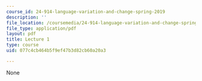 ```yaml
---
course_id: 24-914-language-variation-and-change-spring-2019
description: ''
file_location: /coursemedia/24-914-language-variation-and-change-spring-2019/077c4cb464b5f9ef47b3d82cb60a20a3_MIT24_914s19_lec1.pdf
file_type: application/pdf
layout: pdf
title: Lecture 1
type: course
uid: 077c4cb464b5f9ef47b3d82cb60a20a3

---
```

None